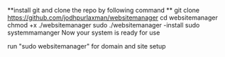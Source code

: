 **install git and clone the repo by following command **
git clone https://github.com/jodhpurlaxman/websitemanager
cd websitemanager
chmod +x ./websitemanager
sudo ./websitemanager -install
sudo systemmamanger
Now your system is ready for use

run "sudo websitemanager" for domain and site setup




